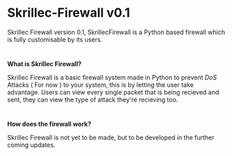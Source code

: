 # Skrillec-Firewall v0.1
Skrillec Firewall version 0.1, SkrillecFirewall is a Python based firewall which is fully customisable by its users.

#
**What is Skrillec Firewall?**

 Skrillec Firewall is a basic firewall system made in Python to prevent *DoS* Attacks ( For now ) to your system, this is by letting the user take advantage.
 Users can view every single packet that is being recieved and sent, they can view the type of attack they're recieving too.
 #
 **How does the firewall work?**
 
 Skrillec Firewall is not yet to be made, but to be developed in the further coming updates.
 
 
